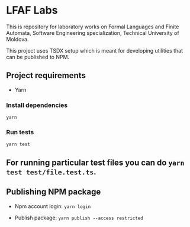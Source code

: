 # LFAF Labs

This is repository for laboratory works on Formal Languages and Finite Automata, Software Engineering specialization, Technical University of Moldova.

This project uses TSDX setup which is meant for developing utilities that can be published to NPM.


## Project requirements

- Yarn

### Install dependencies

`yarn`

### Run tests 

`yarn test`

For running particular test files you can do `yarn test test/file.test.ts`.
---

## Publishing NPM package

- Npm account login: `yarn login`

- Publish package: `yarn publish --access restricted`
